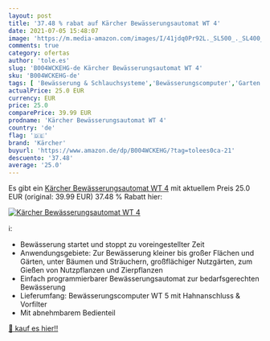 ```yaml
---
layout: post
title: '37.48 % rabat auf Kärcher Bewässerungsautomat WT 4'
date: 2021-07-05 15:48:07
image: 'https://m.media-amazon.com/images/I/41jdq0Pr92L._SL500_._SL400_.jpg'
comments: true
category: ofertas
author: 'tole.es'
slug: 'B004WCKEHG-de Kärcher Bewässerungsautomat WT 4'
sku: 'B004WCKEHG-de'
tags: [ 'Bewässerung & Schlauchsysteme','Bewässerungscomputer','Garten','Garten- & Bewässerungsgeräte','kärcher', ]
actualPrice: 25.0 EUR
currency: EUR
price: 25.0
comparePrice: 39.99 EUR
prodname: 'Kärcher Bewässerungsautomat WT 4'
country: 'de'
flag: '🇩🇪'
brand: 'Kärcher'
buyurl: 'https://www.amazon.de/dp/B004WCKEHG/?tag=tolees0ca-21'
descuento: '37.48'
average: '25.0'
---
```


Es gibt ein [Kärcher Bewässerungsautomat WT 4](https://www.amazon.de/dp/B004WCKEHG/?tag=tolees0ca-21) mit aktuellem Preis 25.0 EUR (original: 39.99 EUR) 37.48 % Rabatt hier:

[![Kärcher Bewässerungsautomat WT 4](https://m.media-amazon.com/images/I/41jdq0Pr92L._SL500_._SL400_.jpg)](https://www.amazon.de/dp/B004WCKEHG/?tag=tolees0ca-21)

ℹ️:

- Bewässerung startet und stoppt zu voreingestellter Zeit
- Anwendungsgebiete: Zur Bewässerung kleiner bis großer Flächen und Gärten, unter Bäumen und Sträuchern, großflächiger Nutzgärten, zum Gießen von Nutzpflanzen und Zierpflanzen
- Einfach programmierbarer Bewässerungsautomat zur bedarfsgerechten Bewässerung
- Lieferumfang: Bewässerungscomputer WT 5 mit Hahnanschluss & Vorfilter
- Mit abnehmbarem Bedienteil

[🛒 kauf es hier!!](https://www.amazon.de/dp/B004WCKEHG/?tag=tolees0ca-21)
